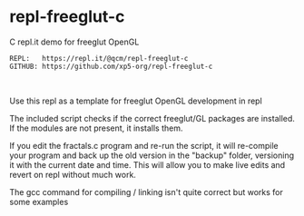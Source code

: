 
# repl-freeglut-c
C repl.it demo for freeglut OpenGL
```
REPL:   https://repl.it/@qcm/repl-freeglut-c
GITHUB: https://github.com/xp5-org/repl-freeglut-c
```
&nbsp;
&nbsp;
&nbsp;

Use this repl as a template for freeglut OpenGL development in repl

The included script checks if the correct freeglut/GL packages are installed. If the modules are not present, it installs them.

If you edit the fractals.c program and re-run the script, it will re-compile your program and back up the old version in the "backup" folder, versioning it with the current date and time. This will allow you to make live edits and revert on repl without much work.

The gcc command for compiling / linking isn't quite correct but works for some examples











